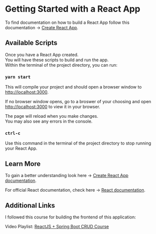 # Getting Started with a React App

To find documentation on how to build a React App follow this documentation -> [Create React App](https://github.com/facebook/create-react-app).

## Available Scripts

Once you have a React App created.\
You will have these scripts to build and run the app.\
Within the terminal of the project directory, you can run:

### `yarn start`

This will compile your project and should open a browser window to [http://localhost:3000](http://localhost:3000).

If no browser window opens, go to a broswer of your choosing and open [http://localhost:3000](http://localhost:3000) to view it in your browser.

The page will reload when you make changes.\
You may also see any errors in the console.

### `ctrl-c`

Use this command in the terminal of the project directory to stop running your React App.

## Learn More

To gain a better understanding look here -> [Create React App documentation](https://facebook.github.io/create-react-app/docs/getting-started).

For official React documentation, check here -> [React documentation](https://reactjs.org/).

## Additional Links

I followed this course for building the frontend of this application:

Video Playlist: [ReactJS + Spring Boot CRUD Course](https://www.youtube.com/playlist?list=PLGRDMO4rOGcNLnW1L2vgsExTBg-VPoZHr)

